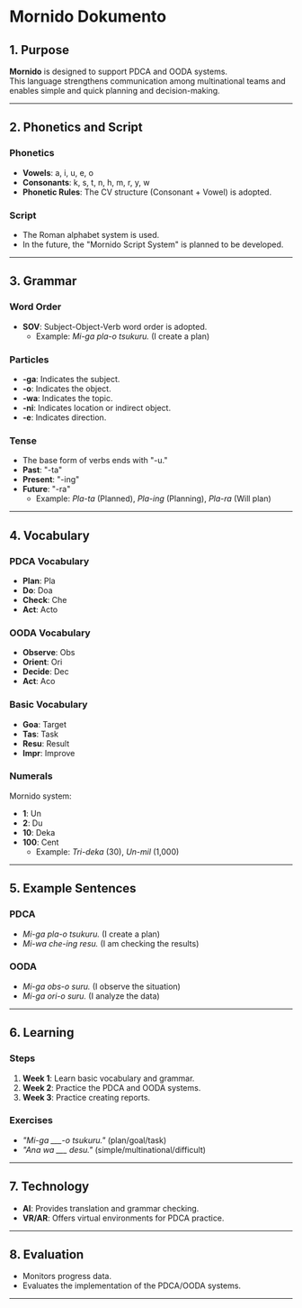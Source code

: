 # **Mornido Dokumento**

## **1. Purpose**
**Mornido** is designed to support PDCA and OODA systems.  
This language strengthens communication among multinational teams and enables simple and quick planning and decision-making.

---

## **2. Phonetics and Script**
### **Phonetics**
- **Vowels**: a, i, u, e, o  
- **Consonants**: k, s, t, n, h, m, r, y, w  
- **Phonetic Rules**: The CV structure (Consonant + Vowel) is adopted.

### **Script**
- The Roman alphabet system is used.  
- In the future, the "Mornido Script System" is planned to be developed.

---

## **3. Grammar**
### **Word Order**
- **SOV**: Subject-Object-Verb word order is adopted.  
  - Example: *Mi-ga pla-o tsukuru.* (I create a plan)

### **Particles**
- **-ga**: Indicates the subject.  
- **-o**: Indicates the object.  
- **-wa**: Indicates the topic.  
- **-ni**: Indicates location or indirect object.  
- **-e**: Indicates direction.

### **Tense**
- The base form of verbs ends with "-u."  
- **Past**: "-ta"  
- **Present**: "-ing"  
- **Future**: "-ra"  
  - Example: *Pla-ta* (Planned), *Pla-ing* (Planning), *Pla-ra* (Will plan)

---

## **4. Vocabulary**
### **PDCA Vocabulary**
- **Plan**: Pla  
- **Do**: Doa  
- **Check**: Che  
- **Act**: Acto  

### **OODA Vocabulary**
- **Observe**: Obs  
- **Orient**: Ori  
- **Decide**: Dec  
- **Act**: Aco  

### **Basic Vocabulary**
- **Goa**: Target  
- **Tas**: Task  
- **Resu**: Result  
- **Impr**: Improve  

### **Numerals**
Mornido system:
- **1**: Un  
- **2**: Du  
- **10**: Deka  
- **100**: Cent  
  - Example: *Tri-deka* (30), *Un-mil* (1,000)

---

## **5. Example Sentences**
### **PDCA**
- *Mi-ga pla-o tsukuru.* (I create a plan)  
- *Mi-wa che-ing resu.* (I am checking the results)

### **OODA**
- *Mi-ga obs-o suru.* (I observe the situation)  
- *Mi-ga ori-o suru.* (I analyze the data)  

---

## **6. Learning**
### **Steps**
1. **Week 1**: Learn basic vocabulary and grammar.  
2. **Week 2**: Practice the PDCA and OODA systems.  
3. **Week 3**: Practice creating reports.  

### **Exercises**
- *"Mi-ga ___-o tsukuru."* (plan/goal/task)  
- *"Ana wa ___ desu."* (simple/multinational/difficult)  

---

## **7. Technology**
- **AI**: Provides translation and grammar checking.  
- **VR/AR**: Offers virtual environments for PDCA practice.

---

## **8. Evaluation**
- Monitors progress data.  
- Evaluates the implementation of the PDCA/OODA systems.

---

